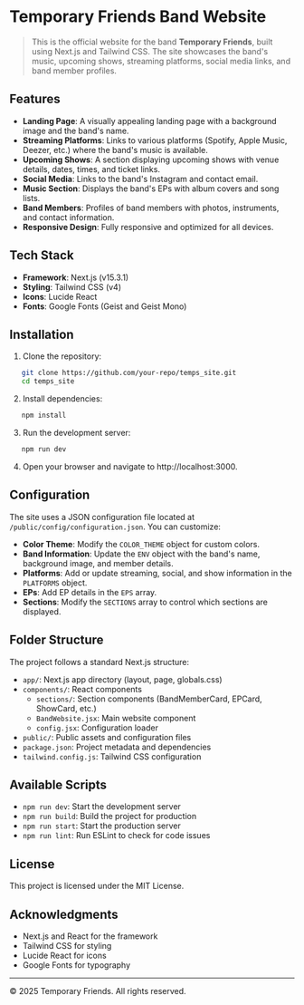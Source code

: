 # Temporary Friends Band Website

> This is the official website for the band **Temporary Friends**, built using Next.js and Tailwind CSS. The site showcases the band's music, upcoming shows, streaming platforms, social media links, and band member profiles.

## Features

- **Landing Page**: A visually appealing landing page with a background image and the band's name.
- **Streaming Platforms**: Links to various platforms (Spotify, Apple Music, Deezer, etc.) where the band's music is available.
- **Upcoming Shows**: A section displaying upcoming shows with venue details, dates, times, and ticket links.
- **Social Media**: Links to the band's Instagram and contact email.
- **Music Section**: Displays the band's EPs with album covers and song lists.
- **Band Members**: Profiles of band members with photos, instruments, and contact information.
- **Responsive Design**: Fully responsive and optimized for all devices.

## Tech Stack

- **Framework**: Next.js (v15.3.1)
- **Styling**: Tailwind CSS (v4)
- **Icons**: Lucide React
- **Fonts**: Google Fonts (Geist and Geist Mono)

## Installation

1. Clone the repository:
```bash
   git clone https://github.com/your-repo/temps_site.git
   cd temps_site
```

2. Install dependencies:
```bash
   npm install
```

3. Run the development server:
```bash
   npm run dev
```

4. Open your browser and navigate to http://localhost:3000.

## Configuration

The site uses a JSON configuration file located at `/public/config/configuration.json`. You can customize:

- **Color Theme**: Modify the `COLOR_THEME` object for custom colors.
- **Band Information**: Update the `ENV` object with the band's name, background image, and member details.
- **Platforms**: Add or update streaming, social, and show information in the `PLATFORMS` object.
- **EPs**: Add EP details in the `EPS` array.
- **Sections**: Modify the `SECTIONS` array to control which sections are displayed.

## Folder Structure

The project follows a standard Next.js structure:

- `app/`: Next.js app directory (layout, page, globals.css)
- `components/`: React components
  - `sections/`: Section components (BandMemberCard, EPCard, ShowCard, etc.)
  - `BandWebsite.jsx`: Main website component
  - `config.jsx`: Configuration loader
- `public/`: Public assets and configuration files
- `package.json`: Project metadata and dependencies
- `tailwind.config.js`: Tailwind CSS configuration

## Available Scripts

- `npm run dev`: Start the development server
- `npm run build`: Build the project for production
- `npm run start`: Start the production server
- `npm run lint`: Run ESLint to check for code issues

## License

This project is licensed under the MIT License.

## Acknowledgments

- Next.js and React for the framework
- Tailwind CSS for styling
- Lucide React for icons
- Google Fonts for typography

---

© 2025 Temporary Friends. All rights reserved.